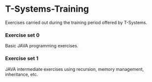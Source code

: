 # T-Systems-Training
Exercises carried out during the training period offered by T-Systems.

### Exercise set 0

Basic JAVA programming exercises.

### Exercise set 1
JAVA intermediate exercises using recursion, memory management, inheritance, etc.